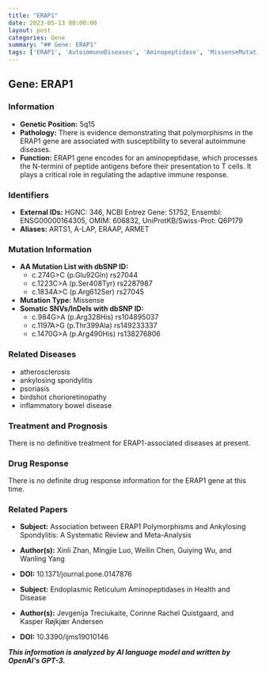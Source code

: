```yaml
---
title: "ERAP1"
date: 2023-05-13 00:00:00
layout: post
categories: Gene
summary: "## Gene: ERAP1"
tags: ['ERAP1', 'AutoimmuneDiseases', 'Aminopeptidase', 'MissenseMutation', 'InflammatoryBowelDisease', 'AnkylosingSpondylitis', 'DrugResponse', 'MetaAnalysis']
---
```


## Gene: ERAP1

### Information

- **Genetic Position:** 5q15
- **Pathology:** There is evidence demonstrating that polymorphisms in the ERAP1 gene are associated with susceptibility to several autoimmune diseases.
- **Function:** ERAP1 gene encodes for an aminopeptidase, which processes the N-termini of peptide antigens before their presentation to T cells. It plays a critical role in regulating the adaptive immune response.

### Identifiers

- **External IDs:** HGNC: 346, NCBI Entrez Gene: 51752, Ensembl: ENSG00000164305, OMIM: 606832, UniProtKB/Swiss-Prot: Q6P179
- **Aliases:** ARTS1, A-LAP, ERAAP, ARMET

### Mutation Information

- **AA Mutation List with dbSNP ID:**
  - c.274G>C (p.Glu92Gln) rs27044
  - c.1223C>A (p.Ser408Tyr) rs2287987
  - c.1834A>C (p.Arg612Ser) rs27045
- **Mutation Type:** Missense
- **Somatic SNVs/InDels with dbSNP ID:**
  - c.984G>A (p.Arg328His) rs104895037 
  - c.1197A>G (p.Thr399Ala) rs149233337
  - c.1470G>A (p.Arg490His) rs138276806

### Related Diseases

- atherosclerosis
- ankylosing spondylitis
- psoriasis
- birdshot chorioretinopathy
- inflammatory bowel disease 

### Treatment and Prognosis

There is no definitive treatment for ERAP1-associated diseases at present. 

### Drug Response

There is no definite drug response information for the ERAP1 gene at this time.

### Related Papers

- **Subject:** Association between ERAP1 Polymorphisms and Ankylosing Spondylitis: A Systematic Review and Meta-Analysis
- **Author(s):** Xinli Zhan, Mingjie Luo, Weilin Chen, Guiying Wu, and Wanling Yang
- **DOI:** 10.1371/journal.pone.0147876

- **Subject:** Endoplasmic Reticulum Aminopeptidases in Health and Disease
- **Author(s):** Jevgenija Treciukaite, Corinne Rachel Quistgaard, and Kasper Røjkjær Andersen
- **DOI:** 10.3390/ijms19010146

**_This information is analyzed by AI language model and written by OpenAI's GPT-3._**